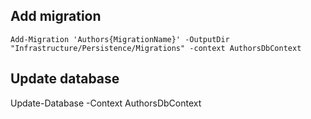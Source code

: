 ﻿## Add migration
```
Add-Migration 'Authors{MigrationName}' -OutputDir "Infrastructure/Persistence/Migrations" -context AuthorsDbContext
```

## Update database
Update-Database -Context AuthorsDbContext
